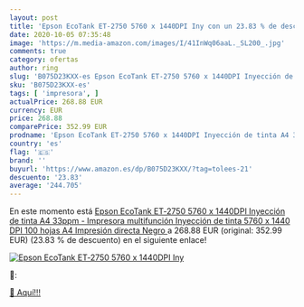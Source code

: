 ```yaml
---
layout: post
title: 'Epson EcoTank ET‑2750 5760 x 1440DPI Iny con un 23.83 % de descuento'
date: 2020-10-05 07:35:48
image: 'https://m.media-amazon.com/images/I/41InWq06aaL._SL200_.jpg'
comments: true
category: ofertas
author: ring
slug: 'B075D23KXX-es Epson EcoTank ET‑2750 5760 x 1440DPI Inyección de tinta A4...'
sku: 'B075D23KXX-es'
tags: [ 'impresora', ]
actualPrice: 268.88 EUR
currency: EUR
price: 268.88
comparePrice: 352.99 EUR
prodname: 'Epson EcoTank ET‑2750 5760 x 1440DPI Inyección de tinta A4 33ppm - Impresora multifunción  Inyección de tinta  5760 x 1440 DPI  100 hojas  A4  Impresión directa  Negro '
country: 'es'
flag: '🇪🇸'
brand: ''
buyurl: 'https://www.amazon.es/dp/B075D23KXX/?tag=tolees-21'
descuento: '23.83'
average: '244.705'
---
```


En este momento está [Epson EcoTank ET‑2750 5760 x 1440DPI Inyección de tinta A4 33ppm - Impresora multifunción  Inyección de tinta  5760 x 1440 DPI  100 hojas  A4  Impresión directa  Negro ](https://www.amazon.es/dp/B075D23KXX/?tag=tolees-21) a 268.88 EUR (original: 352.99 EUR) (23.83 %  de descuento) en el siguiente enlace!

[![Epson EcoTank ET‑2750 5760 x 1440DPI Iny](https://m.media-amazon.com/images/I/41InWq06aaL._SL200_.jpg)](https://www.amazon.es/dp/B075D23KXX/?tag=tolees-21)

🔎:


[🛒 Aquí!!!](https://www.amazon.es/dp/B075D23KXX/?tag=tolees-21)
